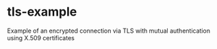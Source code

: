 # tls-example
 Example of an encrypted connection via TLS with mutual authentication using X.509 certificates
